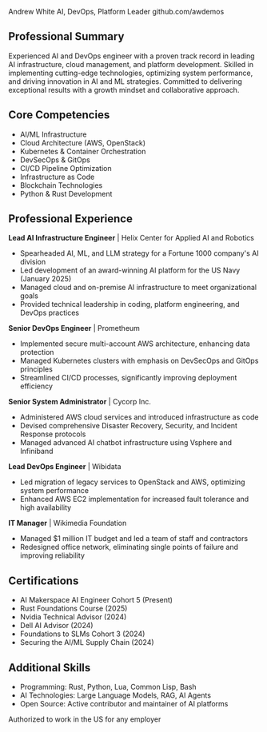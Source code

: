 Andrew White
AI, DevOps, Platform Leader
github.com/awdemos

## Professional Summary

Experienced AI and DevOps engineer with a proven track record in leading AI infrastructure, cloud management, and platform development. Skilled in implementing cutting-edge technologies, optimizing system performance, and driving innovation in AI and ML strategies. Committed to delivering exceptional results with a growth mindset and collaborative approach.

## Core Competencies

- AI/ML Infrastructure
- Cloud Architecture (AWS, OpenStack)
- Kubernetes & Container Orchestration
- DevSecOps & GitOps
- CI/CD Pipeline Optimization
- Infrastructure as Code
- Blockchain Technologies
- Python & Rust Development

## Professional Experience

**Lead AI Infrastructure Engineer** | Helix Center for Applied AI and Robotics 
- Spearheaded AI, ML, and LLM strategy for a Fortune 1000 company's AI division
- Led development of an award-winning AI platform for the US Navy (January 2025)
- Managed cloud and on-premise AI infrastructure to meet organizational goals
- Provided technical leadership in coding, platform engineering, and DevOps practices

**Senior DevOps Engineer** | Prometheum
- Implemented secure multi-account AWS architecture, enhancing data protection
- Managed Kubernetes clusters with emphasis on DevSecOps and GitOps principles
- Streamlined CI/CD processes, significantly improving deployment efficiency

**Senior System Administrator** | Cycorp Inc.
- Administered AWS cloud services and introduced infrastructure as code
- Devised comprehensive Disaster Recovery, Security, and Incident Response protocols
- Managed advanced AI chatbot infrastructure using Vsphere and Infiniband

**Lead DevOps Engineer** | Wibidata
- Led migration of legacy services to OpenStack and AWS, optimizing system performance
- Enhanced AWS EC2 implementation for increased fault tolerance and high availability

**IT Manager** | Wikimedia Foundation
- Managed $1 million IT budget and led a team of staff and contractors
- Redesigned office network, eliminating single points of failure and improving reliability

## Certifications

- AI Makerspace AI Engineer Cohort 5 (Present)
- Rust Foundations Course (2025)
- Nvidia Technical Advisor (2024)
- Dell AI Advisor (2024)
- Foundations to SLMs Cohort 3 (2024)
- Securing the AI/ML Supply Chain (2024)

## Additional Skills

- Programming: Rust, Python, Lua, Common Lisp, Bash
- AI Technologies: Large Language Models, RAG, AI Agents
- Open Source: Active contributor and maintainer of AI platforms

Authorized to work in the US for any employer
